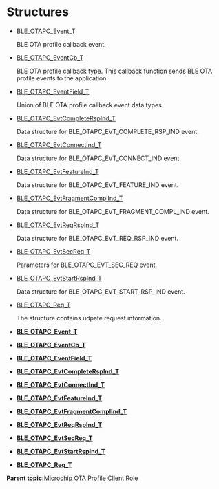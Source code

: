 # Structures

-   [BLE\_OTAPC\_Event\_T](GUID-DC339350-7CD7-4A83-95E6-C972DB941D9F.md)

    BLE OTA profile callback event.

-   [BLE\_OTAPC\_EventCb\_T](GUID-3BD51273-004E-4863-B6A5-9891BB4ADD6F.md)

    BLE OTA profile callback type. This callback function sends BLE OTA profile events to the application.

-   [BLE\_OTAPC\_EventField\_T](GUID-92DC096A-361E-485B-988B-C736F9E5B1FC.md)

    Union of BLE OTA profile callback event data types.

-   [BLE\_OTAPC\_EvtCompleteRspInd\_T](GUID-8B3BD5D8-904A-48D1-B138-458A09A0BE39.md)

    Data structure for BLE\_OTAPC\_EVT\_COMPLETE\_RSP\_IND event.

-   [BLE\_OTAPC\_EvtConnectInd\_T](GUID-D2A5728F-97C0-4162-9B60-DFB36BE3E509.md)

    Data structure for BLE\_OTAPC\_EVT\_CONNECT\_IND event.

-   [BLE\_OTAPC\_EvtFeatureInd\_T](GUID-B1F49323-FF0B-472C-B08D-EB1698EB0451.md)

    Data structure for BLE\_OTAPC\_EVT\_FEATURE\_IND event.

-   [BLE\_OTAPC\_EvtFragmentComplInd\_T](GUID-B14A1515-4274-467B-AAB0-50290E337798.md)

    Data structure for BLE\_OTAPC\_EVT\_FRAGMENT\_COMPL\_IND event.

-   [BLE\_OTAPC\_EvtReqRspInd\_T](GUID-0D323C68-9AA6-4354-A1D8-FC3EF488CF64.md)

    Data structure for BLE\_OTAPC\_EVT\_REQ\_RSP\_IND event.

-   [BLE\_OTAPC\_EvtSecReq\_T](GUID-8218626C-2201-4A30-86A0-3CFAECD9377C.md)

    Parameters for BLE\_OTAPC\_EVT\_SEC\_REQ event.

-   [BLE\_OTAPC\_EvtStartRspInd\_T](GUID-60CCBA0E-4232-4D5B-8B46-35B2CD246961.md)

    Data structure for BLE\_OTAPC\_EVT\_START\_RSP\_IND event.

-   [BLE\_OTAPC\_Req\_T](GUID-729E7671-DB42-4EFC-9EE0-5E353AFE1F10.md)

    The structure contains udpate request information.


-   **[BLE\_OTAPC\_Event\_T](GUID-DC339350-7CD7-4A83-95E6-C972DB941D9F.md)**  

-   **[BLE\_OTAPC\_EventCb\_T](GUID-3BD51273-004E-4863-B6A5-9891BB4ADD6F.md)**  

-   **[BLE\_OTAPC\_EventField\_T](GUID-92DC096A-361E-485B-988B-C736F9E5B1FC.md)**  

-   **[BLE\_OTAPC\_EvtCompleteRspInd\_T](GUID-8B3BD5D8-904A-48D1-B138-458A09A0BE39.md)**  

-   **[BLE\_OTAPC\_EvtConnectInd\_T](GUID-D2A5728F-97C0-4162-9B60-DFB36BE3E509.md)**  

-   **[BLE\_OTAPC\_EvtFeatureInd\_T](GUID-B1F49323-FF0B-472C-B08D-EB1698EB0451.md)**  

-   **[BLE\_OTAPC\_EvtFragmentComplInd\_T](GUID-B14A1515-4274-467B-AAB0-50290E337798.md)**  

-   **[BLE\_OTAPC\_EvtReqRspInd\_T](GUID-0D323C68-9AA6-4354-A1D8-FC3EF488CF64.md)**  

-   **[BLE\_OTAPC\_EvtSecReq\_T](GUID-8218626C-2201-4A30-86A0-3CFAECD9377C.md)**  

-   **[BLE\_OTAPC\_EvtStartRspInd\_T](GUID-60CCBA0E-4232-4D5B-8B46-35B2CD246961.md)**  

-   **[BLE\_OTAPC\_Req\_T](GUID-729E7671-DB42-4EFC-9EE0-5E353AFE1F10.md)**  


**Parent topic:**[Microchip OTA Profile Client Role](GUID-3344373C-B7F8-4284-91B3-8BA707CF96D0.md)

